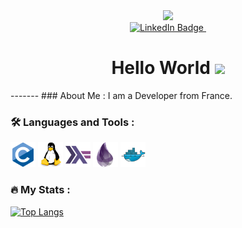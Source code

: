<div id="header" align="center">
  <div>  
    <img src="https://media.giphy.com/media/qgQUggAC3Pfv687qPC/giphy.gif" width="300"/>
    <div>
      <a href="https://www.linkedin.com/in/maxime-guillaume-linkedin/">
        <img src="https://img.shields.io/badge/LinkedIn-blue?style=for-the-badge&logo=linkedin&logoColor=white" alt="LinkedIn Badge"/>
      </a>
      <img src="https://komarev.com/ghpvc/?username=Maxime-glm&style=flat-square&color=blue" alt=""/>
    </div>
  </div>  
  <h1>
    Hello World
    <img src="https://media.giphy.com/media/hvRJCLFzcasrR4ia7z/giphy.gif" width="30"/>
  </h1>
</div>
-------
### About Me :
I am a Developer from France.

### :hammer_and_wrench: Languages and Tools :
<div>
  <img src="https://github.com/devicons/devicon/blob/master/icons/c/c-original.svg" title="C" alt="C" width="40" height="40"/>
  <img src="https://github.com/devicons/devicon/blob/master/icons/linux/linux-original.svg" title="Linux" alt="Linux" width="40" height="40"/>
  <img src="https://github.com/devicons/devicon/blob/master/icons/haskell/haskell-original.svg" title="Haskell" alt="Haskell" width="40" height="40"/>
  <img src="https://github.com/devicons/devicon/blob/master/icons/elixir/elixir-original.svg" title="Elixir" alt="Elixir" width="40" height="40"/>
  <img src="https://github.com/devicons/devicon/blob/master/icons/docker/docker-original.svg" title="Docker" alt="Docker" width="40" height="40"/>
</div>

### :fire: My Stats :
[![Top Langs](https://github-readme-stats.vercel.app/api/top-langs/?username=Maxime-glm&layout=compact&theme=vision-friendly-dark)](https://github.com/anuraghazra/github-readme-stats)
